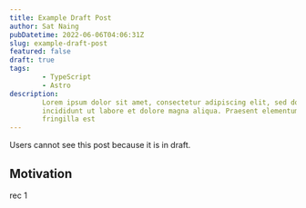 ```yaml
---
title: Example Draft Post
author: Sat Naing
pubDatetime: 2022-06-06T04:06:31Z
slug: example-draft-post
featured: false
draft: true
tags:
        - TypeScript
        - Astro
description:
        Lorem ipsum dolor sit amet, consectetur adipiscing elit, sed do eiusmod tempor
        incididunt ut labore et dolore magna aliqua. Praesent elementum facilisis leo vel
        fringilla est
---
```


Users cannot see this post because it is in draft.

## Motivation

rec 1

